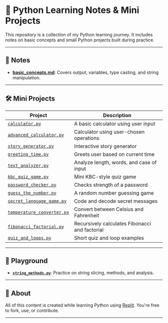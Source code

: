 # 🐍 Python Learning Notes & Mini Projects

This repository is a collection of my Python learning journey. It includes notes on basic concepts and small Python projects built during practice.

---

## 📒 Notes
- **[basic_concepts.md](./basic_concepts.md)**: Covers output, variables, type casting, and string manipulation.

---

## 🛠️ Mini Projects
| Project | Description |
|--------|-------------|
| [`calculator.py`](./calculator.py) | A basic calculator using user input |
| [`advanced_calculator.py`](./advanced_calculator.py) | Calculator using user-chosen operations |
| [`story_generator.py`](./story_generator.py) | Interactive story generator |
| [`greeting_time.py`](./greeting_time.py) | Greets user based on current time |
| [`text_analyzer.py`](./text_analyzer.py) | Analyze length, words, and case of input |
| [`kbc_quiz_game.py`](./kbc_quiz_game.py) | Mini KBC-style quiz game |
| [`password_checker.py`](./password_checker.py) | Checks strength of a password |
| [`guess_the_number.py`](./guess_the_number.py) | A random number guessing game |
| [`secret_language_game.py`](./secret_language_game.py) | Code and decode secret messages |
| [`temperature_converter.py`](./temperature_converter.py) | Convert between Celsius and Fahrenheit |
| [`fibonacci_factorial.py`](./fibonacci_factorial.py) | Recursively calculates Fibonacci and factorial |
| [`quiz_and_loops.py`](./quiz_and_loops.py) | Short quiz and loop examples |

---

## 🧪 Playground
- **[`string_methods.py`](playground/string_methods.py)**: Practice on string slicing, methods, and analysis.

---

## 🔰 About
All of this content is created while learning Python using [Replit](https://replit.com/). You're free to fork, use, or contribute.

---
